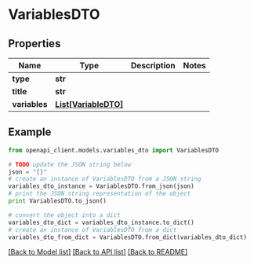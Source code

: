 # VariablesDTO


## Properties
Name | Type | Description | Notes
------------ | ------------- | ------------- | -------------
**type** | **str** |  | 
**title** | **str** |  | 
**variables** | [**List[VariableDTO]**](VariableDTO.md) |  | 

## Example

```python
from openapi_client.models.variables_dto import VariablesDTO

# TODO update the JSON string below
json = "{}"
# create an instance of VariablesDTO from a JSON string
variables_dto_instance = VariablesDTO.from_json(json)
# print the JSON string representation of the object
print VariablesDTO.to_json()

# convert the object into a dict
variables_dto_dict = variables_dto_instance.to_dict()
# create an instance of VariablesDTO from a dict
variables_dto_from_dict = VariablesDTO.from_dict(variables_dto_dict)
```
[[Back to Model list]](../README.md#documentation-for-models) [[Back to API list]](../README.md#documentation-for-api-endpoints) [[Back to README]](../README.md)


